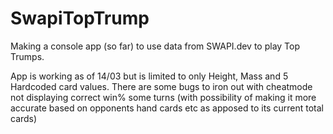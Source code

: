 # SwapiTopTrump

Making a console app (so far) to use data from SWAPI.dev to play Top Trumps.

App is working as of 14/03 but is limited to only Height, Mass and 5 Hardcoded card values. There are some bugs to iron out with cheatmode not displaying correct win% some turns (with possibility of making it more accurate based on opponents hand cards etc as apposed to its current total cards)
